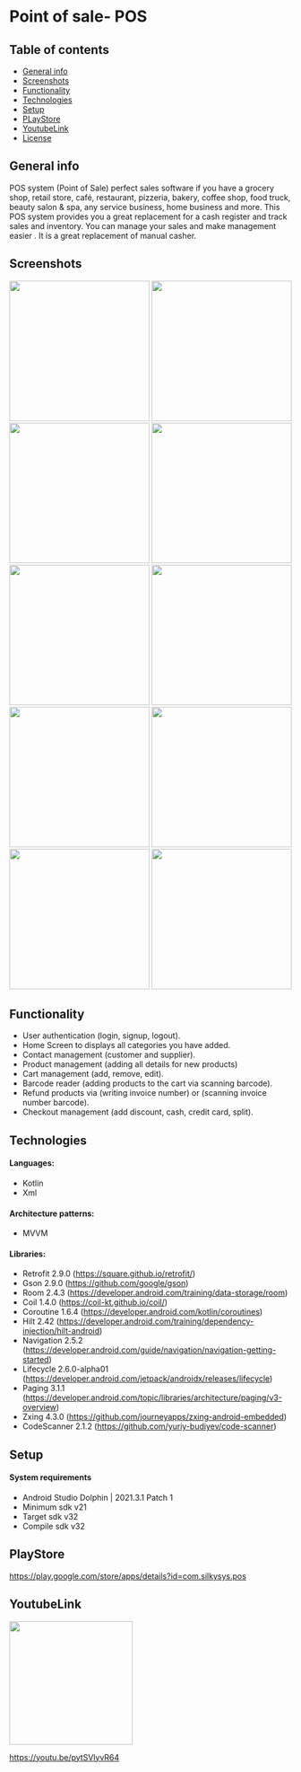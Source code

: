 # Point of sale- POS

## Table of contents
* [General info](#general-info)
* [Screenshots](#screenshots)
* [Functionality](#functionality)
* [Technologies](#technologies)
* [Setup](#setup)
* [PLayStore](#pLayStore)
* [YoutubeLink](#youtubelink)
* [License](#license)

## General info

POS system (Point of Sale) perfect sales software if you have a grocery shop, retail store, café, restaurant, pizzeria, bakery, coffee shop, food truck, beauty salon & spa, any service business, home business and more.
This POS system provides you a great replacement for a cash register and track sales and inventory. You can manage your sales and make management easier . It is a great replacement of manual casher.

## Screenshots

<img src="images/1- Login.jpg" width="250"> <img src="images/2- User.jpg" width="250">
<img src="images/3- User info.jpg" width="250">
<img src="images/4- Home.jpg" width="250">
<img src="images/5- Customers.jpg" width="250">
<img src="images/6- Add a contact.jpg" width="250">
<img src="images/7- Add a product.jpg" width="250">
<img src="images/8- Cart.jpg" width="250">
<img src="images/9- Checkout.jpg" width="250">
<img src="images/10- Invoice.jpg" width="250">

## Functionality
- User authentication (login, signup, logout).
- Home Screen to displays all categories you have added.
- Contact management (customer and supplier).
- Product management (adding all details for new products)
- Cart management (add, remove, edit).
- Barcode reader (adding products to the cart via scanning barcode).
- Refund products via (writing invoice number) or (scanning invoice number barcode).
- Checkout management (add discount, cash, credit card, split).


## Technologies

#### Languages:
- Kotlin 
- Xml

#### Architecture patterns:
- MVVM

#### Libraries:
- Retrofit       2.9.0 (https://square.github.io/retrofit/)
- Gson           2.9.0 (https://github.com/google/gson)
- Room           2.4.3 (https://developer.android.com/training/data-storage/room)
- Coil           1.4.0 (https://coil-kt.github.io/coil/)
- Coroutine      1.6.4 (https://developer.android.com/kotlin/coroutines)
- Hilt           2.42 (https://developer.android.com/training/dependency-injection/hilt-android)
- Navigation     2.5.2 (https://developer.android.com/guide/navigation/navigation-getting-started)
- Lifecycle      2.6.0-alpha01 (https://developer.android.com/jetpack/androidx/releases/lifecycle)
- Paging         3.1.1 (https://developer.android.com/topic/libraries/architecture/paging/v3-overview)
- Zxing          4.3.0 (https://github.com/journeyapps/zxing-android-embedded)
- CodeScanner    2.1.2 (https://github.com/yuriy-budiyev/code-scanner)

## Setup

#### System requirements
- Android Studio Dolphin | 2021.3.1 Patch 1
- Minimum sdk v21
- Target sdk v32
- Compile sdk v32

## PlayStore
https://play.google.com/store/apps/details?id=com.silkysys.pos

## YoutubeLink

<img src="images/POS.png" width="220" >

https://youtu.be/pytSVlyvR64

